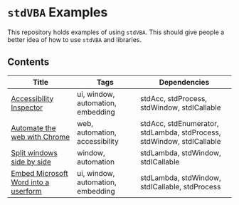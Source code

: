 
# `stdVBA` Examples

This repository holds examples of using `stdVBA`. This should give people a better idea of how to use `stdVBA` and libraries.

## Contents

| Title | Tags | Dependencies |
|-------|------|--------------|
|[Accessibility Inspector](./examples/Accessibility%20Inspector)|ui, window, automation, embedding|stdAcc, stdProcess, stdWindow, stdICallable|
|[Automate the web with Chrome](examples/BrowserAutomation)|web, automation, accessibility|stdAcc, stdEnumerator, stdLambda, stdProcess, stdWindow, stdICallable|
|[Split windows side by side](examples/SplitSideBySide)|window, automation|stdLambda, stdWindow, stdICallable|
|[Embed Microsoft Word into a userform](examples/uiTextBoxEx-WordControl)|ui, window, automation, embedding|stdLambda, stdWindow, stdICallable, stdProcess|
